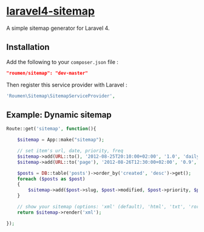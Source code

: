 # [laravel4-sitemap](http://roumen.me/projects/laravel4-sitemap)

A simple sitemap generator for Laravel 4.


## Installation

Add the following to your `composer.json` file :

```json
"roumen/sitemap": "dev-master"
```

Then register this service provider with Laravel :

```php
'Roumen\Sitemap\SitemapServiceProvider',
```

## Example: Dynamic sitemap

```php
Route::get('sitemap', function(){

    $sitemap = App::make("sitemap");

    // set item's url, date, priority, freq
    $sitemap->add(URL::to(), '2012-08-25T20:10:00+02:00', '1.0', 'daily');
    $sitemap->add(URL::to('page'), '2012-08-26T12:30:00+02:00', '0.9', 'monthly');

    $posts = DB::table('posts')->order_by('created', 'desc')->get();
    foreach ($posts as $post)
    {
        $sitemap->add($post->slug, $post->modified, $post->priority, $post->freq);
    }

    // show your sitemap (options: 'xml' (default), 'html', 'txt', 'ror-rss', 'ror-rdf')
    return $sitemap->render('xml');

});
```